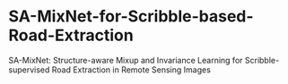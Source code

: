 # SA-MixNet-for-Scribble-based-Road-Extraction
SA-MixNet: Structure-aware Mixup and Invariance Learning for Scribble-supervised Road Extraction in Remote Sensing Images
